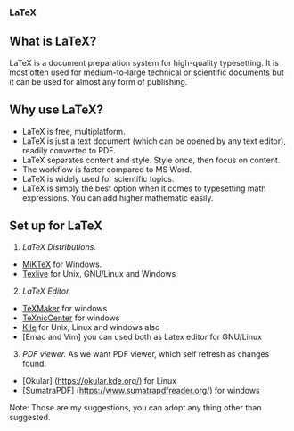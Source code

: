 ### LaTeX

## What is LaTeX?

LaTeX is a document preparation system for high-quality typesetting. It is most often used for medium-to-large technical or scientific documents but it can be used for almost any form of publishing.

## Why use LaTeX?

* LaTeX is free, multiplatform.
* LaTeX is just a text document (which can be opened by any text editor), readily converted to PDF.
* LaTeX separates content and style. Style once, then focus on content.
* The workflow is faster compared to MS Word.
* LaTeX is widely used for scientific topics.
* LaTeX is simply the best option when it comes to typesetting math expressions. You can add higher mathematic easily.


## Set up for LaTeX

1. *LaTeX Distributions.*
 - [MiKTeX](https://miktex.org/about) for Windows.
 - [Texlive](http://www.tug.org/texlive/) for Unix, GNU/Linux and Windows

2. *LaTeX Editor.*
 - [TeXMaker](http://www.xm1math.net/texmaker/) for windows
 - [TeXnicCenter](http://www.texniccenter.org/) for windows
 - [Kile](http://kile.sourceforge.net/) for Unix, Linux and windows also
 - [Emac and Vim] you can used both as Latex editor for GNU/Linux

3. *PDF viewer.*
 As we want PDF viewer, which self refresh as changes found.
 - [Okular] (https://okular.kde.org/) for Linux
 - [SumatraPDF] (https://www.sumatrapdfreader.org/) for windows


Note: Those are my suggestions, you can adopt any thing other than suggested.

